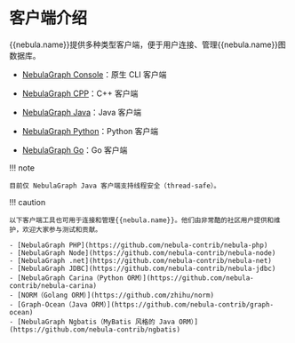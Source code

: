 # 客户端介绍

{{nebula.name}}提供多种类型客户端，便于用户连接、管理{{nebula.name}}图数据库。

- [NebulaGraph Console](../nebula-console.md)：原生 CLI 客户端

- [NebulaGraph CPP](3.nebula-cpp-client.md)：C++ 客户端

- [NebulaGraph Java](4.nebula-java-client.md)：Java 客户端

- [NebulaGraph Python](5.nebula-python-client.md)：Python 客户端

- [NebulaGraph Go](6.nebula-go-client.md)：Go 客户端

!!! note

    目前仅 NebulaGraph Java 客户端支持线程安全（thread-safe）。

!!! caution

    以下客户端工具也可用于连接和管理{{nebula.name}}。他们由非常酷的社区用户提供和维护，欢迎大家参与测试和贡献。
    
    - [NebulaGraph PHP](https://github.com/nebula-contrib/nebula-php) 
    - [NebulaGraph Node](https://github.com/nebula-contrib/nebula-node)
    - [NebulaGraph .net](https://github.com/nebula-contrib/nebula-net)
    - [NebulaGraph JDBC](https://github.com/nebula-contrib/nebula-jdbc)
    - [NebulaGraph Carina（Python ORM）](https://github.com/nebula-contrib/nebula-carina)
    - [NORM（Golang ORM）](https://github.com/zhihu/norm)
    - [Graph-Ocean（Java ORM）](https://github.com/nebula-contrib/graph-ocean)
    - [NebulaGraph Ngbatis（MyBatis 风格的 Java ORM）](https://github.com/nebula-contrib/ngbatis)

